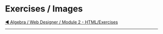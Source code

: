 # Exercises / Images

[:arrow_backward: Algebra / Web Designer / Module 2 - HTML/Exercises](../)

---
